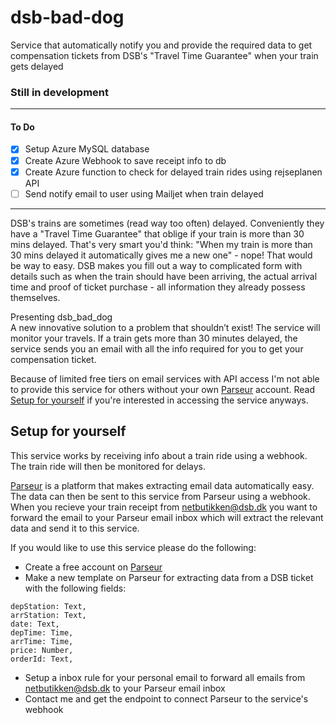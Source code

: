 # dsb-bad-dog

Service that automatically notify you and provide the required data to get compensation tickets from DSB's "Travel Time Guarantee" when your train gets delayed

### Still in development

---

#### To Do

- [x] Setup Azure MySQL database
- [x] Create Azure Webhook to save receipt info to db
- [x] Create Azure function to check for delayed train rides using rejseplanen API
- [ ] Send notify email to user using Mailjet when train delayed

---

DSB's trains are sometimes (read way too often) delayed. Conveniently they have a "Travel Time Guarantee" that oblige if your train is more than 30 mins delayed.
That's very smart you'd think: "When my train is more than 30 mins delayed it automatically gives me a new one" - nope! That would be way to easy.
DSB makes you fill out a way to complicated form with details such as when the train should have been arriving, the actual arrival time and proof of ticket purchase - all information they already possess themselves.

Presenting dsb_bad_dog  
A new innovative solution to a problem that shouldn’t exist!
The service will monitor your travels. If a train gets more than 30 minutes delayed, the service sends you an email with all the info required for you to get your compensation ticket.

Because of limited free tiers on email services with API access I'm not able to provide this service for others without your own [Parseur](https://parseur.com/) account. Read [Setup for yourself](#setup-for-yourself]) if you're interested in accessing the service anyways.

## Setup for yourself

This service works by receiving info about a train ride using a webhook. The train ride will then be monitored for delays.

[Parseur](https://parseur.com/) is a platform that makes extracting email data automatically easy. The data can then be sent to this service from Parseur using a webhook. When you recieve your train receipt from netbutikken@dsb.dk you want to forward the email to your Parseur email inbox which will extract the relevant data and send it to this service.

If you would like to use this service please do the following:

- Create a free account on [Parseur](https://parseur.com/)
- Make a new template on Parseur for extracting data from a DSB ticket with the following fields:

```
depStation: Text,
arrStation: Text,
date: Text,
depTime: Time,
arrTime: Time,
price: Number,
orderId: Text,
```

- Setup a inbox rule for your personal email to forward all emails from netbutikken@dsb.dk to your Parseur email inbox
- Contact me and get the endpoint to connect Parseur to the service's webhook

